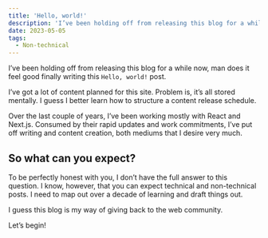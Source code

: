 ```yaml
---
title: 'Hello, world!'
description: 'I’ve been holding off from releasing this blog for a while now, man does it feel good finally writing this `Hello, world!` post.'
date: 2023-05-05
tags:
  - Non-technical
---
```


I’ve been holding off from releasing this blog for a while now, man does it feel good finally writing this `Hello, world!` post.

I’ve got a lot of content planned for this site. Problem is, it’s all stored mentally. I guess I better learn how to structure a content release schedule.

Over the last couple of years, I’ve been working mostly with React and Next.js. Consumed by their rapid updates and work commitments, I’ve put off writing and content creation, both mediums that I desire very much.

## So what can you expect?

To be perfectly honest with you, I don’t have the full answer to this question. I know, however, that you can expect technical and non-technical posts. I need to map out over a decade of learning and draft things out.

I guess this blog is my way of giving back to the web community.

Let’s begin!
